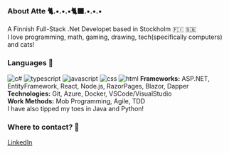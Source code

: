 ### **About Atte** 🐈.•.•.•🐈‍⬛.•.•.•

<!--
**attepitkaenen/attepitkaenen** is a ✨ _special_ ✨ repository because its `README.md` (this file) appears on your GitHub profile.

Here are some ideas to get you started:

- 🔭 I’m currently working on ...
- 🌱 I’m currently learning ...
- 👯 I’m looking to collaborate on ...
- 🤔 I’m looking for help with ...
- 💬 Ask me about ...
- 📫 How to reach me: ...
- 😄 Pronouns: ...
- ⚡ Fun fact: ...
-->

A Finnish Full-Stack .Net Developet based in Stockholm 🇫🇮 🇸🇪  
I love programming, math, gaming, drawing, tech(specifically computers) and cats!  

### **Languages** 📃
![c#](https://github.com/abrahamcalf/programming-languages-logos/raw/master/src/csharp/csharp_64x64.png?raw=true)
![typescript](https://github.com/abrahamcalf/programming-languages-logos/raw/master/src/typescript/typescript_64x64.png?raw=true) 
![javascript](https://github.com/abrahamcalf/programming-languages-logos/raw/master/src/javascript/javascript_64x64.png?raw=true) 
![css](https://github.com/abrahamcalf/programming-languages-logos/raw/master/src/css/css_64x64.png?raw=true) 
![html](https://github.com/abrahamcalf/programming-languages-logos/raw/master/src/html/html_64x64.png?raw=true) 
**Frameworks:** ASP.NET, EntityFramework, React, Node.js, RazorPages, Blazor, Dapper  
**Technologies:** Git, Azure, Docker, VSCode/VisualStudio  
**Work Methods:** Mob Programming, Agile, TDD  
I have also tipped my toes in Java and Python!

### **Where to contact?** 📨
[LinkedIn](https://www.linkedin.com/in/atte-pitk%C3%A4nen-306608265/)
